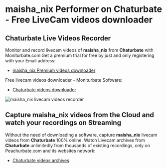 # maisha_nix Performer on Chaturbate - Free LiveCam videos downloader

## Chaturbate Live Videos Recorder

Monitor and record livecam videos of **maisha_nix** from **Chaturbate** with Moniturbate.com
Get a premium trial for free by just and only registering with your Email address:
* [maisha_nix Premium videos downloader](https://moniturbate.com/request-demo-licence-key.html)

Free livecam videos downloader - Moniturbate Software:
* [Chaturbate videos downloader](https://moniturbate.com/moniturbate-download-software.html)

![maisha_nix livecam videos recorder](https://peachurnet.com/templates/moniturbate-software.png)


## Capture maisha_nix videos from the Cloud and watch your recordings on Streaming

Without the need of downloading a software, capture **maisha_nix** livecam videos from **Chaturbate** 100% online.
Watch Livecam archives from **Chaturbate** unlimitedly from thousands of existing recordings, only on Peachurbate.com and its websites network:
* [Chaturbate videos archives](https://peachurnet.com/)